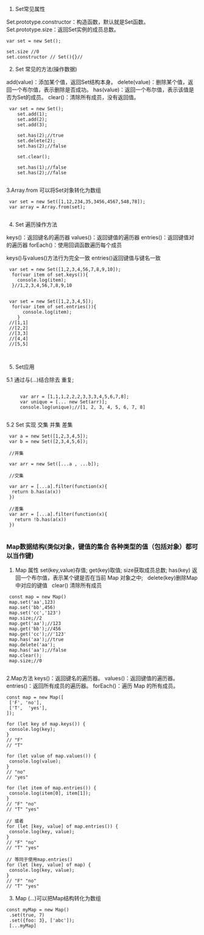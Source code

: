 1. Set常见属性

Set.prototype.constructor：构造函数，默认就是Set函数。
Set.prototype.size：返回Set实例的成员总数。

```
var set = new Set();

set.size //0 
set.constructor // Set(){}//

```

2.  Set 常见的方法(操作数据)

add(value)：添加某个值，返回Set结构本身。
delete(value)：删除某个值，返回一个布尔值，表示删除是否成功。
has(value)：返回一个布尔值，表示该值是否为Set的成员。
clear()：清除所有成员，没有返回值。

```
 var set = new Set();
    set.add(1);
    set.add(2);
    set.add(3);
    
    set.has(2);//true
    set.delete(2);
    set.has(2);//false
    
    set.clear();
    
    set.has(1);//false
    set.has(2);//false
    
```

3.Array.from 可以将Set对象转化为数组

```
 var set = new Set([1,12,234,35,3456,4567,548,78]);
 var array = Array.from(set);
 
```
4. Set 遍历操作方法 

keys()：返回键名的遍历器
values()：返回键值的遍历器
entries()：返回键值对的遍历器
forEach()：使用回调函数遍历每个成员

keys()与values()方法行为完全一致
entries()返回键值与键名一致

```
 var set = new Set([1,2,3,4,56,7,8,9,10]);  
  for(var item of set.keys()){
    console.log(item);
  }//1,2,3,4,56,7,8,9,10
  
  
 var set = new Set([1,2,3,4,5]);  
  for(var item of set.entries()){
      console.log(item);
    }
 //[1,1]
 //[2,2]
 //[3,3]
 //[4,4]
 //[5,5]
   
  
```

5. Set应用

5.1 通过与(...)结合除去 重复; 
  
```
  
     var arr = [1,1,1,2,2,2,3,3,3,4,5,6,7,8];
     var unique = [... new Set(arr)];
     console.log(unique);//[1, 2, 3, 4, 5, 6, 7, 8]
     
  ```
 
 5.2 Set 实现 交集 并集 差集 
 
 ```
  var a = new Set([1,2,3,4,5]); 
  var b = new Set([2,3,4,5,6]);
  
  //并集
  
  var arr = new Set([...a , ...b]);
  
  //交集
  
  var arr = [...a].filter(function(x){
   return b.has(a(x))
  })
  
  //差集
  var arr = [...a].filter(function(x){
    return !b.has(a(x))
  })
  
 ```


### Map数据结构(类似对象，键值的集合 各种类型的值（包括对象）都可以当作键)

1. Map 属性 
   set(key,value)存值;
   get(key)取值; size获取成员总数; 
   has(key) 返回一个布尔值，表示某个键是否在当前 Map 对象之中;
   delete(key)删除Map中对应的键值
   clear() 清除所有成员
   
```
 const map = new Map()
 map.set('aa',123)
 map.set('bb',456)
 map.set('cc','123')
 map.size;//2
 map.get('aa');//123
 map.get('bb');//456
 map.get('cc');//'123'
 map.has('aa');//true
 map.delete('aa');
 map.has('aa');//false
 map.clear();
 map.size;//0
 
```
2.Map方法 
 keys()：返回键名的遍历器。
 values()：返回键值的遍历器。
 entries()：返回所有成员的遍历器。
 forEach()：遍历 Map 的所有成员。
 
 
 ```
 const map = new Map([
  ['F', 'no'],
  ['T',  'yes'],
]);

for (let key of map.keys()) {
  console.log(key);
}
// "F"
// "T"

for (let value of map.values()) {
  console.log(value);
}
// "no"
// "yes"

for (let item of map.entries()) {
  console.log(item[0], item[1]);
}
// "F" "no"
// "T" "yes"

// 或者
for (let [key, value] of map.entries()) {
  console.log(key, value);
}
// "F" "no"
// "T" "yes"

// 等同于使用map.entries()
for (let [key, value] of map) {
  console.log(key, value);
}
// "F" "no"
// "T" "yes"

 ```
 3. Map (...)可以把Map结构转化为数组
 
 
 ```
 const myMap = new Map()
  .set(true, 7)
  .set({foo: 3}, ['abc']);
  [...myMap]

 ```
 
